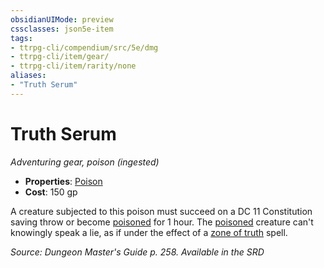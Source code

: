 ```yaml
---
obsidianUIMode: preview
cssclasses: json5e-item
tags:
- ttrpg-cli/compendium/src/5e/dmg
- ttrpg-cli/item/gear/
- ttrpg-cli/item/rarity/none
aliases: 
- "Truth Serum"
---
```

# Truth Serum
*Adventuring gear, poison (ingested)*  


- **Properties**: [Poison](/3-Mechanics/CLI/Rules/item-properties.md#Poison)
- **Cost**: 150 gp

A creature subjected to this poison must succeed on a DC 11 Constitution saving throw or become [poisoned](/3-Mechanics/CLI/Rules/conditions.md#Poisoned) for 1 hour. The [poisoned](/3-Mechanics/CLI/Rules/conditions.md#Poisoned) creature can't knowingly speak a lie, as if under the effect of a [zone of truth](/3-Mechanics/CLI/Compendium/spells/zone-of-truth.md) spell.

*Source: Dungeon Master's Guide p. 258. Available in the <span title='Systems Reference Document (5.1)'>SRD</span>*